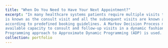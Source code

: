 ```yaml
---
title: "When Do You Need to Have Your Next Appointment?"
excerpt: "In many healthcare systems patients require multiple visits to a healthcare provider. In general, the first visit 
is known as the consult visit and all the subsequent visits are known as the follow-up visits. The latter typically occur 
according to predefined booking guidelines. A Markov Decision Process model is used to efficiently allocate 
available capacity to consult and follow-up visits in a dynamic fashion. To solve this model, a Linear 
Programming approach to Approximate Dynamic Programming (ADP) is used. The characteristics of the approximate optimal booking (AOP) policy for a multi-class patient setting is derived through simulation."
collection: portfolio
---
```

